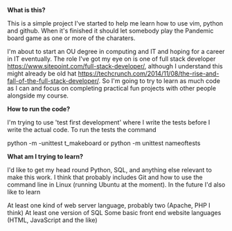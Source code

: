 
**What is this?**

This is a simple project I've started to help me learn how to use vim, python and github. When it's finished it should let somebody play the Pandemic board game as one or more of the charaters.

I'm about to start an OU degree in computing and IT and hoping for a career in IT eventually. The role I've got my eye on is one of full stack developer https://www.sitepoint.com/full-stack-developer/, although I understand this might already be old hat https://techcrunch.com/2014/11/08/the-rise-and-fall-of-the-full-stack-developer/. So I'm going to try to learn as much code as I can and focus on completing practical fun projects with other people alongside my course. 

**How to run the code?**

I'm trying to use 'test first development' where I write the tests before I write the actual code. To run the tests the command

python -m -unittest t_makeboard
or 
python -m unittest nameoftests


**What am I trying to learn?**

I'd like to get my head round Python, SQL, and anything else relevant to make this work. I think that probably includes Git and how to use the command line in Linux (running Ubuntu at the moment). In the future I'd also like to learn

At least one kind of web server language, probably two (Apache, PHP I think)
At least one version of SQL
Some basic front end website languages (HTML, JavaScript and the like)






